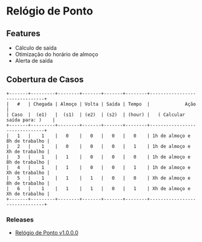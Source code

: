 # Relógio de Ponto

## Features

* Cálculo de saída
* Otimização do horário de almoço
* Alerta de saída

## Cobertura de Casos

```
+-------+---------+--------+-------+-------+--------+-------------------------------+
|   #   | Chegada | Almoço | Volta | Saída | Tempo  |             Ação              |
| Caso  |  (e1)   |  (s1)  | (e2)  | (s2)  | (hour) |   ( Calcular saída para: )    |
+-------+---------+--------+-------+-------+--------+-------------------------------+
|   1   |    1    |   0    |   0   |   0   |   0    | 1h de almoço e 8h de trabalho |
|   2   |    1    |   0    |   0   |   0   |   1    | 1h de almoço e Xh de trabalho |
|   3   |    1    |   1    |   0   |   0   |   0    | 1h de almoço e 8h de trabalho |
|   4   |    1    |   1    |   0   |   0   |   1    | 1h de almoço e Xh de trabalho |
|   5   |    1    |   1    |   1   |   0   |   0    | Xh de almoço e 8h de trabalho |
|   6   |    1    |   1    |   1   |   0   |   1    | Xh de almoço e Xh de trabalho |
+-------+---------+--------+-------+-------+--------+-------------------------------+
```

### Releases

* [Relógio de Ponto v1.0.0.0](https://github.com/gustavocelani/relogio_de_ponto/blob/master/release/Rel%C3%B3gio%20de%20Ponto.exe)
